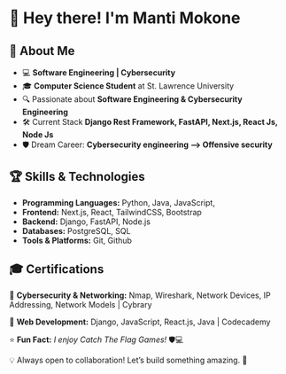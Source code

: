 # 👋 Hey there! I'm Manti Mokone  

## 🚀 About Me  
- 💻 **Software Engineering | Cybersecurity**  
- 🎓 **Computer Science Student** at St. Lawrence University  
- 🔍 Passionate about  **Software Engineering & Cybersecurity Engineering**  
- 🛠️ Current Stack **Django Rest Framework, FastAPI, Next.js, React Js, Node Js**  
- 🛡️ Dream Career:  **Cybersecurity engineering --> Offensive security**  

## 🏆 Skills & Technologies  
- **Programming Languages:** Python, Java, JavaScript, 
- **Frontend:** Next.js, React, TailwindCSS, Bootstrap
- **Backend:** Django, FastAPI, Node.js  
- **Databases:** PostgreSQL, SQL  
- **Tools & Platforms:** Git, Github 

## 🎓 Certifications  
📜 **Cybersecurity & Networking:** Nmap, Wireshark, Network Devices, IP Addressing, Network Models | Cybrary 

📜 **Web Development:** Django, JavaScript, React.js, Java | Codecademy 

⭐ **Fun Fact:** *I enjoy Catch The Flag Games!* 🛡️💻  

💡 Always open to collaboration! Let’s build something amazing. 🚀  
